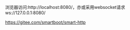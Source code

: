 浏览器访问:http://localhost:8080/，亦或采用websocket请求ws://127.0.0.1:8080/





https://gitee.com/smartboot/smart-http
